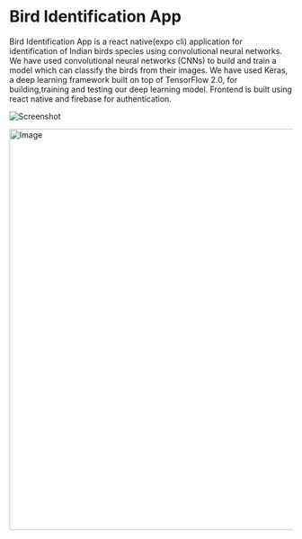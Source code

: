 # Bird Identification App

Bird Identification App is a react native(expo cli) application for identification of Indian birds species using convolutional neural networks. We have used convolutional neural networks (CNNs) to build and train a model which can classify the birds from their images. 
We have used Keras, a deep learning framework built on top of TensorFlow 2.0, for building,training and testing our deep learning model.
Frontend is built using react native and firebase for authentication.

![Screenshot](images/home.png)

<img width="1362" height="713" alt="Image" src="https://github.com/user-attachments/assets/963168f1-83c0-4f76-9937-834c56366aad" />
